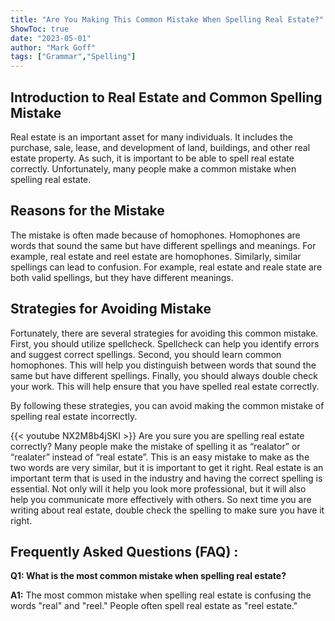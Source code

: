 ```yaml
---
title: "Are You Making This Common Mistake When Spelling Real Estate?"
ShowToc: true 
date: "2023-05-01"
author: "Mark Goff" 
tags: ["Grammar","Spelling"]
---
```

## Introduction to Real Estate and Common Spelling Mistake

Real estate is an important asset for many individuals. It includes the purchase, sale, lease, and development of land, buildings, and other real estate property. As such, it is important to be able to spell real estate correctly. Unfortunately, many people make a common mistake when spelling real estate. 

## Reasons for the Mistake

The mistake is often made because of homophones. Homophones are words that sound the same but have different spellings and meanings. For example, real estate and reel estate are homophones. Similarly, similar spellings can lead to confusion. For example, real estate and reale state are both valid spellings, but they have different meanings. 

## Strategies for Avoiding Mistake

Fortunately, there are several strategies for avoiding this common mistake. First, you should utilize spellcheck. Spellcheck can help you identify errors and suggest correct spellings. Second, you should learn common homophones. This will help you distinguish between words that sound the same but have different spellings. Finally, you should always double check your work. This will help ensure that you have spelled real estate correctly. 

By following these strategies, you can avoid making the common mistake of spelling real estate incorrectly.

{{< youtube NX2M8b4jSKI >}} 
Are you sure you are spelling real estate correctly? Many people make the mistake of spelling it as “realator” or “realater” instead of “real estate”. This is an easy mistake to make as the two words are very similar, but it is important to get it right. Real estate is an important term that is used in the industry and having the correct spelling is essential. Not only will it help you look more professional, but it will also help you communicate more effectively with others. So next time you are writing about real estate, double check the spelling to make sure you have it right.

## Frequently Asked Questions (FAQ) :
**Q1: What is the most common mistake when spelling real estate?**

**A1:** The most common mistake when spelling real estate is confusing the words "real" and "reel." People often spell real estate as "reel estate."





